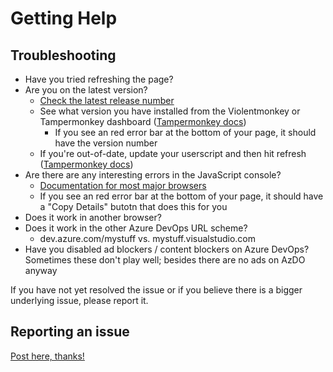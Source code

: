 # Getting Help

## Troubleshooting

- Have you tried refreshing the page?
- Are you on the latest version?
  - [Check the latest release number](https://github.com/alejandro5042/azdo-userscripts/releases)
  - See what version you have installed from the Violentmonkey or Tampermonkey dashboard ([Tampermonkey docs](http://www.tampermonkey.net/faq.php?ext=dhdg#Q101))
    - If you see an red error bar at the bottom of your page, it should have the version number
  - If you're out-of-date, update your userscript and then hit refresh ([Tampermonkey docs](http://www.tampermonkey.net/faq.php?ext=dhdg#Q101))
- Are there are any interesting errors in the JavaScript console?
  - [Documentation for most major browsers](https://kb.yoast.com/kb/how-to-find-javascript-errors-with-your-browsers-console/)
  - If you see an red error bar at the bottom of your page, it should have a "Copy Details" butotn that does this for you
- Does it work in another browser?
- Does it work in the other Azure DevOps URL scheme?
  - dev.azure.com/mystuff vs. mystuff.visualstudio.com
- Have you disabled ad blockers / content blockers on Azure DevOps? Sometimes these don't play well; besides there are no ads on AzDO anyway

If you have not yet resolved the issue or if you believe there is a bigger underlying issue, please report it.

## Reporting an issue

[Post here, thanks!](https://github.com/alejandro5042/azdo-userscripts/issues)
